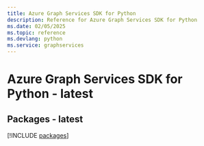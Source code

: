 ```yaml
---
title: Azure Graph Services SDK for Python
description: Reference for Azure Graph Services SDK for Python
ms.date: 02/05/2025
ms.topic: reference
ms.devlang: python
ms.service: graphservices
---
```

# Azure Graph Services SDK for Python - latest
## Packages - latest
[!INCLUDE [packages](graph-services-index.md)]